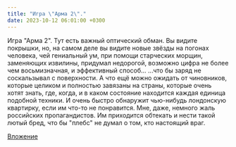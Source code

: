 ```yaml
---
title: "Игра \"Арма 2\"."
date: 2023-10-12 06:01:00 +0300
---
```


Игра "Арма 2".
Тут есть важный оптический обман. Вы видите покрышки, но, на самом деле вы видите новые звёзды на погонах человека, чей гениальный ум, при помощи старческих морщин, заменяющих извилины, придумал недорогой, возможно цифра не более чем восьмизначная, и эффективный способ...
...что бы заряд не соскальзывал с поверхности.
А что ещё можно ожидать от чиновников, которые целиком и полностью завязаны на страны, которые очень хотят знать, где, когда, и в каком состояние находится каждая единица подобной техники. И очень быстро обнаружит чью-нибудь лондонскую квартирку, если им что-то не понравится.
Мне, даже, немного жаль российских пропагандистов. Им приходится обтекать и нести такой лютый бред, что бы "плебс" не думал о том, кто настоящий враг.

[Вложение](https://vk.com/video41076938_456239675)
